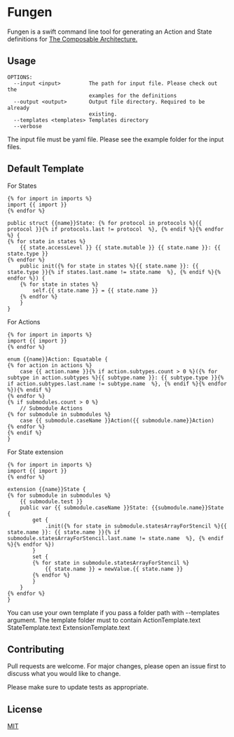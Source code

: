 # Fungen

Fungen is a swift command line tool for generating an Action and State definitions for [The Composable Architecture.](https://github.com/pointfreeco/swift-composable-architecture) 

## Usage

```
OPTIONS:
  --input <input>         The path for input file. Please check out the
                          examples for the definitions
  --output <output>       Output file directory. Required to be already
                          existing.
  --templates <templates> Templates directory
  --verbose

```

The input file must be yaml file. 
Please see the example folder for the input files.


## Default Template

For States
```
{% for import in imports %}
import {{ import }}
{% endfor %}

public struct {{name}}State: {% for protocol in protocols %}{{ protocol }}{% if protocols.last != protocol  %}, {% endif %}{% endfor %} {
{% for state in states %}
    {{ state.accessLevel }} {{ state.mutable }} {{ state.name }}: {{ state.type }}
{% endfor %}
    public init({% for state in states %}{{ state.name }}: {{ state.type }}{% if states.last.name != state.name  %}, {% endif %}{% endfor %}) {
    {% for state in states %}
        self.{{ state.name }} = {{ state.name }}
    {% endfor %}
    }
}
```

For Actions
```
{% for import in imports %}
import {{ import }}
{% endfor %}

enum {{name}}Action: Equatable {
{% for action in actions %}
    case {{ action.name }}{% if action.subtypes.count > 0 %}({% for subtype in action.subtypes %}{{ subtype.name }}: {{ subtype.type }}{% if action.subtypes.last.name != subtype.name  %}, {% endif %}{% endfor %}){% endif %}
{% endfor %}
{% if submodules.count > 0 %}
    // Submodule Actions
{% for submodule in submodules %}
    case {{ submodule.caseName }}Action({{ submodule.name}}Action)
{% endfor %}
{% endif %}
}
```

For State extension
```
{% for import in imports %}
import {{ import }}
{% endfor %}

extension {{name}}State {
{% for submodule in submodules %}
    {{ submodule.test }}
    public var {{ submodule.caseName }}State: {{submodule.name}}State {
        get {
            .init({% for state in submodule.statesArrayForStencil %}{{ state.name }}: {{ state.name }}{% if submodule.statesArrayForStencil.last.name != state.name  %}, {% endif %}{% endfor %})
        }
        set {
        {% for state in submodule.statesArrayForStencil %}
            {{ state.name }} = newValue.{{ state.name }}
        {% endfor %}
        }
    }
{% endfor %}
}
```

You can use your own template if you pass a folder path with --templates argument. 
The template folder must to contain 
ActionTemplate.text
StateTemplate.text
ExtensionTemplate.text

## Contributing
Pull requests are welcome. For major changes, please open an issue first to discuss what you would like to change.

Please make sure to update tests as appropriate.

## License
[MIT](https://choosealicense.com/licenses/mit/)
